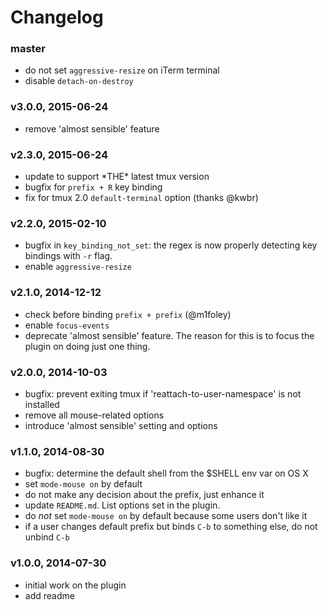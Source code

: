 # Changelog

### master
- do not set `aggressive-resize` on iTerm terminal
- disable `detach-on-destroy`

### v3.0.0, 2015-06-24
- remove 'almost sensible' feature

### v2.3.0, 2015-06-24
- update to support \*THE\* latest tmux version
- bugfix for `prefix + R` key binding
- fix for tmux 2.0 `default-terminal` option (thanks @kwbr)

### v2.2.0, 2015-02-10
- bugfix in `key_binding_not_set`: the regex is now properly detecting key
  bindings with `-r` flag.
- enable `aggressive-resize`

### v2.1.0, 2014-12-12
- check before binding `prefix + prefix` (@m1foley)
- enable `focus-events`
- deprecate 'almost sensible' feature. The reason for this is to focus the
  plugin on doing just one thing.

### v2.0.0, 2014-10-03
- bugfix: prevent exiting tmux if 'reattach-to-user-namespace' is not installed
- remove all mouse-related options
- introduce 'almost sensible' setting and options

### v1.1.0, 2014-08-30
- bugfix: determine the default shell from the $SHELL env var on OS X
- set `mode-mouse on` by default
- do not make any decision about the prefix, just enhance it
- update `README.md`. List options set in the plugin.
- do *not* set `mode-mouse on` by default because some users don't like it
- if a user changes default prefix but binds `C-b` to something else, do not
  unbind `C-b`

### v1.0.0, 2014-07-30
- initial work on the plugin
- add readme
